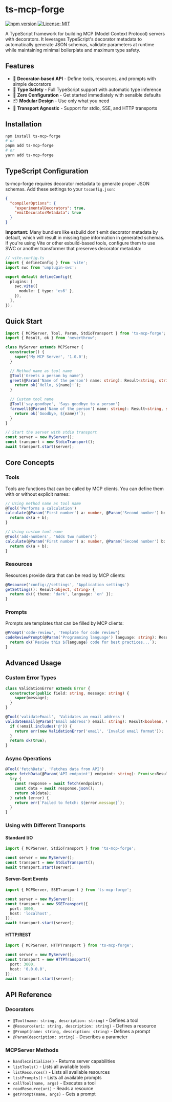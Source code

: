 # ts-mcp-forge

[![npm version](https://badge.fury.io/js/ts-mcp-forge.svg)](https://badge.fury.io/js/ts-mcp-forge)
[![License: MIT](https://img.shields.io/badge/License-MIT-yellow.svg)](https://opensource.org/licenses/MIT)

A TypeScript framework for building MCP (Model Context Protocol) servers with decorators. It leverages TypeScript's decorator metadata to automatically generate JSON schemas, validate parameters at runtime while maintaining minimal boilerplate and maximum type safety.

## Features

- 🎯 **Decorator-based API** - Define tools, resources, and prompts with simple decorators
- 🔧 **Type Safety** - Full TypeScript support with automatic type inference
- 🚀 **Zero Configuration** - Get started immediately with sensible defaults
- 📦 **Modular Design** - Use only what you need
- 🔌 **Transport Agnostic** - Support for stdio, SSE, and HTTP transports

## Installation

```bash
npm install ts-mcp-forge
# or
pnpm add ts-mcp-forge
# or
yarn add ts-mcp-forge
```

## TypeScript Configuration

ts-mcp-forge requires decorator metadata to generate proper JSON schemas. Add these settings to your `tsconfig.json`:

```json
{
  "compilerOptions": {
    "experimentalDecorators": true,
    "emitDecoratorMetadata": true
  }
}
```

**Important:** Many bundlers like esbuild don't emit decorator metadata by default, which will result in missing type information in generated schemas. If you're using Vite or other esbuild-based tools, configure them to use SWC or another transformer that preserves decorator metadata:

```typescript
// vite.config.ts
import { defineConfig } from 'vite';
import swc from 'unplugin-swc';

export default defineConfig({
  plugins: [
    swc.vite({
      module: { type: 'es6' },
    }),
  ],
});
```

## Quick Start

```typescript
import { MCPServer, Tool, Param, StdioTransport } from 'ts-mcp-forge';
import { Result, ok } from 'neverthrow';

class MyServer extends MCPServer {
  constructor() {
    super('My MCP Server', '1.0.0');
  }

  // Method name as tool name
  @Tool('Greets a person by name')
  greet(@Param('Name of the person') name: string): Result<string, string> {
    return ok(`Hello, ${name}!`);
  }

  // Custom tool name
  @Tool('say-goodbye', 'Says goodbye to a person')
  farewell(@Param('Name of the person') name: string): Result<string, string> {
    return ok(`Goodbye, ${name}!`);
  }
}

// Start the server with stdio transport
const server = new MyServer();
const transport = new StdioTransport();
await transport.start(server);
```

## Core Concepts

### Tools

Tools are functions that can be called by MCP clients. You can define them with or without explicit names:

```typescript
// Using method name as tool name
@Tool('Performs a calculation')
calculate(@Param('First number') a: number, @Param('Second number') b: number): Result<number, string> {
  return ok(a + b);
}

// Using custom tool name
@Tool('add-numbers', 'Adds two numbers')
calculate(@Param('First number') a: number, @Param('Second number') b: number): Result<number, string> {
  return ok(a + b);
}
```

### Resources

Resources provide data that can be read by MCP clients:

```typescript
@Resource('config://settings', 'Application settings')
getSettings(): Result<object, string> {
  return ok({ theme: 'dark', language: 'en' });
}
```

### Prompts

Prompts are templates that can be filled by MCP clients:

```typescript
@Prompt('code-review', 'Template for code review')
codeReviewPrompt(@Param('Programming language') language: string): Result<string, string> {
  return ok(`Review this ${language} code for best practices...`);
}
```

## Advanced Usage

### Custom Error Types

```typescript
class ValidationError extends Error {
  constructor(public field: string, message: string) {
    super(message);
  }
}

@Tool('validateEmail', 'Validates an email address')
validateEmail(@Param('Email address') email: string): Result<boolean, ValidationError> {
  if (!email.includes('@')) {
    return err(new ValidationError('email', 'Invalid email format'));
  }
  return ok(true);
}
```

### Async Operations

```typescript
@Tool('fetchData', 'Fetches data from API')
async fetchData(@Param('API endpoint') endpoint: string): Promise<Result<any, string>> {
  try {
    const response = await fetch(endpoint);
    const data = await response.json();
    return ok(data);
  } catch (error) {
    return err(`Failed to fetch: ${error.message}`);
  }
}
```

### Using with Different Transports

#### Standard I/O

```typescript
import { MCPServer, StdioTransport } from 'ts-mcp-forge';

const server = new MyServer();
const transport = new StdioTransport();
await transport.start(server);
```

#### Server-Sent Events

```typescript
import { MCPServer, SSETransport } from 'ts-mcp-forge';

const server = new MyServer();
const transport = new SSETransport({
  port: 3000,
  host: 'localhost',
});
await transport.start(server);
```

#### HTTP/REST

```typescript
import { MCPServer, HTTPTransport } from 'ts-mcp-forge';

const server = new MyServer();
const transport = new HTTPTransport({
  port: 3000,
  host: '0.0.0.0',
});
await transport.start(server);
```

## API Reference

### Decorators

- `@Tool(name: string, description: string)` - Defines a tool
- `@Resource(uri: string, description: string)` - Defines a resource
- `@Prompt(name: string, description: string)` - Defines a prompt
- `@Param(description: string)` - Describes a parameter

### MCPServer Methods

- `handleInitialize()` - Returns server capabilities
- `listTools()` - Lists all available tools
- `listResources()` - Lists all available resources
- `listPrompts()` - Lists all available prompts
- `callTool(name, args)` - Executes a tool
- `readResource(uri)` - Reads a resource
- `getPrompt(name, args)` - Gets a prompt
